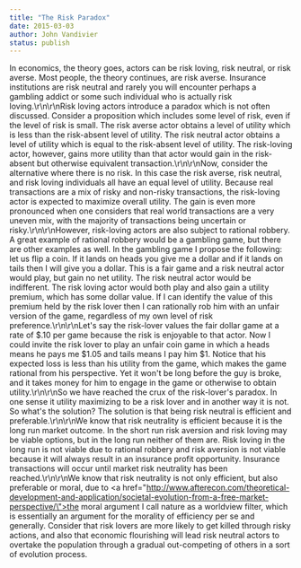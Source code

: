 ```yaml
---
title: "The Risk Paradox"
date: 2015-03-03
author: John Vandivier
status: publish
---
```


In economics, the theory goes, actors can be risk loving, risk neutral, or risk averse. Most people, the theory continues, are risk averse. Insurance institutions are risk neutral and rarely you will encounter perhaps a gambling addict or some such individual who is actually risk loving.\r\n\r\nRisk loving actors introduce a paradox which is not often discussed. Consider a proposition which includes some level of risk, even if the level of risk is small. The risk averse actor obtains a level of utility which is less than the risk-absent level of utility. The risk neutral actor obtains a level of utility which is equal to the risk-absent level of utility. The risk-loving actor, however, gains more utility than that actor would gain in the risk-absent but otherwise equivalent transaction.\r\n\r\nNow, consider the alternative where there is no risk. In this case the risk averse, risk neutral, and risk loving individuals all have an equal level of utility. Because real transactions are a mix of risky and non-risky transactions, the risk-loving actor is expected to maximize overall utility. The gain is even more pronounced when one considers that real world transactions are a very uneven mix, with the majority of transactions being uncertain or risky.\r\n\r\nHowever, risk-loving actors are also subject to rational robbery. A great example of rational robbery would be a gambling game, but there are other examples as well. In the gambling game I propose the following: let us flip a coin. If it lands on heads you give me a dollar and if it lands on tails then I will give you a dollar. This is a fair game and a risk neutral actor would play, but gain no net utility. The risk neutral actor would be indifferent. The risk loving actor would both play and also gain a utility premium, which has some dollar value. If I can identify the value of this premium held by the risk lover then I can rationally rob him with an unfair version of the game, regardless of my own level of risk preference.\r\n\r\nLet's say the risk-lover values the fair dollar game at a rate of $.10 per game because the risk is enjoyable to that actor. Now I could invite the risk lover to play an unfair coin game in which a heads means he pays me $1.05 and tails means I pay him $1. Notice that his expected loss is less than his utility from the game, which makes the game rational from his perspective. Yet it won't be long before the guy is broke, and it takes money for him to engage in the game or otherwise to obtain utility.\r\n\r\nSo we have reached the crux of the risk-lover's paradox. In one sense it utility maximizing to be a risk lover and in another way it is not. So what's the solution? The solution is that being risk neutral is efficient and preferable.\r\n\r\nWe know that risk neutrality is efficient because it is the long run market outcome. In the short run risk aversion and risk loving may be viable options, but in the long run neither of them are. Risk loving in the long run is not viable due to rational robbery and risk aversion is not viable because it will always result in an insurance profit opportunity. Insurance transactions will occur until market risk neutrality has been reached.\r\n\r\nWe know that risk neutrality is not only efficient, but also preferable or moral, due to <a href=\"http://www.afterecon.com/theoretical-development-and-application/societal-evolution-from-a-free-market-perspective/\">the moral argument I call nature as a worldview filter</a>, which is essentially an argument for the morality of efficiency per se and generally. Consider that risk lovers are more likely to get killed through risky actions, and also that economic flourishing will lead risk neutral actors to overtake the population through a gradual out-competing of others in a sort of evolution process.